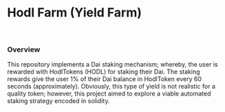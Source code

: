 <h1>Hodl Farm (Yield Farm)</h1>
<br>
<h3>Overview</h3>
This repository implements a Dai staking mechanism; whereby, the user is rewarded with HodlTokens (HODL) for staking their Dai. The staking rewards give the user 1% of their Dai balance in HodlToken every 60 seconds (approximately). Obviously, this type of yield is not realistic for a quality token; however, this project aimed to explore a viable automated staking strategy encoded in solidity.
